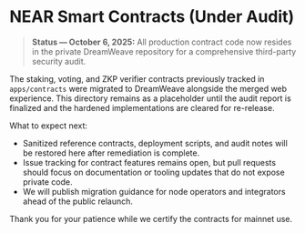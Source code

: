 # NEAR Smart Contracts (Under Audit)

> **Status — October 6, 2025:** All production contract code now resides in the private DreamWeave repository for a comprehensive third-party security audit.

The staking, voting, and ZKP verifier contracts previously tracked in `apps/contracts` were migrated to DreamWeave alongside the merged web experience. This directory remains as a placeholder until the audit report is finalized and the hardened implementations are cleared for re-release.

What to expect next:
- Sanitized reference contracts, deployment scripts, and audit notes will be restored here after remediation is complete.
- Issue tracking for contract features remains open, but pull requests should focus on documentation or tooling updates that do not expose private code.
- We will publish migration guidance for node operators and integrators ahead of the public relaunch.

Thank you for your patience while we certify the contracts for mainnet use.
